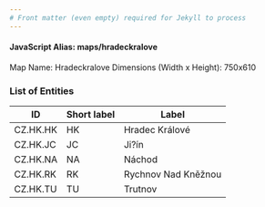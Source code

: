 ```yaml
---
# Front matter (even empty) required for Jekyll to process
---
```


#### JavaScript Alias: maps/hradeckralove

Map Name: Hradeckralove
Dimensions (Width x Height): 750x610





### List of Entities

ID | Short label | Label
---|---|---|
CZ.HK.HK|HK|Hradec Králové
CZ.HK.JC|JC|Ji?ín
CZ.HK.NA|NA|Náchod
CZ.HK.RK|RK|Rychnov Nad Kněžnou
CZ.HK.TU|TU|Trutnov

